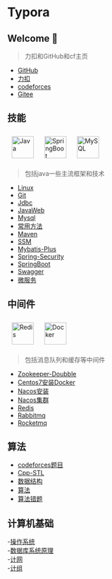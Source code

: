 # Typora
## Welcome 👋

> 力扣和GitHub和cf主页
- [GitHub](https://github.com/interca)
- [力扣](https://leetcode.cn/u/hong-shen-2/)
- [codeforces](https://codeforces.com/profile/hongshen)
- [Gitee](https://gitee.com/hongshenghyj)

## 技能

<div align="">  
<img style="margin: 10px" src="https://profilinator.rishav.dev/skills-assets/java-original-wordmark.svg" alt="Java" height="50" />
<img style="margin: 10px" src="https://profilinator.rishav.dev/skills-assets/springio-icon.svg" alt="SpringBoot" height="50" />
<img style="margin: 10px" src="https://profilinator.rishav.dev/skills-assets/mysql-original-wordmark.svg" alt="MySQL" height="50" />  
</div>

> 包括java一些主流框架和技术
> 
- [Linux](https://github.com/interca/Typora/blob/master/Linux.md)
- [Git](https://github.com/interca/Typora/blob/master/Git.md)
- [Jdbc](https://github.com/interca/Typora/blob/master/JDBC.md)
- [JavaWeb](https://github.com/interca/Typora/blob/master/javaweb.md)
- [Mysql](https://github.com/interca/Typora/blob/master/%E6%95%B0%E6%8D%AE%E5%BA%93.md)
- [常用方法](https://github.com/interca/Typora/blob/master/%E5%B8%B8%E7%94%A8%E6%96%B9%E6%B3%95.md)
- [Maven](https://github.com/interca/Typora/blob/master/Maven.md)
- [SSM](https://github.com/interca/Typora/blob/master/SSM%E5%BF%AB%E9%80%9F%E5%85%A5%E9%97%A8.md)
- [Mybatis-Plus](https://github.com/interca/Typora/blob/master/Mybatis-Plus.md)
- [Spring-Security](https://github.com/interca/Typora/blob/master/Spring-security.md)
- [SpringBoot](https://github.com/interca/Typora/blob/master/SpringBoot.md)
- [Swagger](https://github.com/interca/Typora/blob/master/Swagger.md)
- [微服务](https://github.com/interca/Typora/blob/master/%E5%88%86%E5%B8%83%E5%BC%8F.md)


## 中间件 
<div align="">
<img style="margin: 10px" src="https://profilinator.rishav.dev/skills-assets/redis-original-wordmark.svg" alt="Redis" height="50" />
<img style="margin: 10px" src="https://profilinator.rishav.dev/skills-assets/docker-original-wordmark.svg" alt="Docker" height="50" />
</div>


> 包括消息队列和缓存等中间件
- [Zookeeper-Doubble](https://github.com/interca/Typora/blob/master/Zookeeper.md)
- [Centos7安装Docker](https://github.com/interca/Typora/blob/master/Centos7%E5%AE%89%E8%A3%85Docker.md)
- [Nacos安装](https://github.com/interca/Typora/blob/master/Nacos%E5%AE%89%E8%A3%85%E6%8C%87%E5%8D%97.md)
- [Nacos集群](https://github.com/interca/Typora/blob/master/nacos%E9%9B%86%E7%BE%A4%E6%90%AD%E5%BB%BA.md)
- [Redis](https://github.com/interca/Typora/blob/master/redis.md)
- [Rabbitmq](https://github.com/interca/Typora/blob/master/RabbitMQ.md)
- [Rocketmq](https://github.com/interca/Typora/blob/master/Rocketmq.md)



## 算法
- [codeforces题目](https://github.com/interca/Typora/blob/master/codeforces%E9%A2%98%E7%9B%AE.md)
- [Cpp-STL](https://github.com/interca/Typora/blob/master/Cpp.md)
- [数据结构](https://gitee.com/hongshenghyj/typora/blob/master/%E6%95%B0%E6%8D%AE%E7%BB%93%E6%9E%84.md)
- [算法](https://github.com/interca/Typora/blob/master/%E7%AE%97%E6%B3%95%E6%B1%87%E6%80%BB.md)
- [算法错题](https://github.com/interca/Typora)


## 计算机基础
-[操作系统](https://github.com/interca/Typora/blob/master/%E6%93%8D%E4%BD%9C%E7%B3%BB%E7%BB%9F.md)  
-[数据库系统原理](https://github.com/interca/Typora/blob/master/%E6%95%B0%E6%8D%AE%E5%BA%93%E7%B3%BB%E7%BB%9F%E5%8E%9F%E7%90%86.md)  
-[计网](https://github.com/interca/Typora/blob/master/%E8%AE%A1%E7%AE%97%E6%9C%BA%E7%BD%91%E7%BB%9C.md)  
-[计组](https://github.com/interca/Typora/blob/master/%E8%AE%A1%E7%AE%97%E6%9C%BA%E7%BB%84%E6%88%90%E5%8E%9F%E7%90%86.md)




